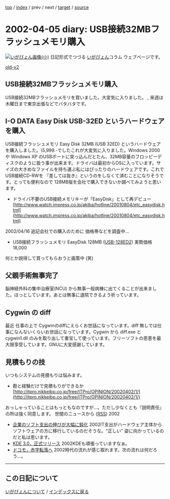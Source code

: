 [top](https://igapyon.github.io/diary/) 
 / [index](https://igapyon.github.io/diary/2002/index.html) 
 / prev 
 / next 
 / [target](https://igapyon.github.io/diary/2002/ig020405.html) 
 / [source](https://github.com/igapyon/diary/blob/gh-pages/2002/ig020405.html.src.md) 

2002-04-05 diary: USB接続32MBフラッシュメモリ購入
=====================================================================================================
[![いがぴょん画像(小)](https://igapyon.github.io/diary/images/iga200306s.jpg "いがぴょん")](https://igapyon.github.io/diary/memo/memoigapyon.html) 日記形式でつづる [いがぴょん](https://igapyon.github.io/diary/memo/memoigapyon.html)コラム ウェブページです。

[old-v2](ig020405-orig.html)

## USB接続32MBフラッシュメモリ購入

USB接続32MBフラッシュメモリを買いました。大変気に入りました。 , 来週は木曜日まで東京出張などでバタバタです。

## I-O DATA Easy Disk USB-32ED というハードウェアを購入

USB接続フラッシュメモリ Easy Disk 32MB (USB 32ED) というハードウェアを購入しました。\5,999.-でしたこれが大変気に入りました。Windows 2000 や Windows XP のUSBポートに突っ込んだとたん、32MB容量のフロッピーディスクのように扱う事が出来ます。ドライバは最初からOSに入っています。サイズの大きめなファイルを持ち運ぶ私にはぴったりのハードウェアです。これで
USB接続CD-RWを 『差しては抜き』というのをしなくて済むことになりそうです。とっても便利なので 128MB版を会社で購入できないか調べてみようと思います。

* ドライバ不要のUSB接続メモリキーが「EasyDisk」として再デビュー 
  [http://www.watch.impress.co.jp/akiba/hotline/20010804/etc_easydisk.html](http://www.watch.impress.co.jp/akiba/hotline/20010804/etc_easydisk.html)

2002/04/16 追記会社での購入のために 価格帯などを調査中…

* USB接続フラッシュメモリ EasyDisk 128MB ([USB-128ED2](http://www.iodata.co.jp/products/pccard/2002/usb-ed2.htm))
  実勢価格 18,000

何とか説得して買ってもらおうと画策中 (笑)

## 父親手術無事完了

脳神経外科の集中治療室(NCU) から無事一般病棟に出てくることが出来ました。ほっとしています。あとは無事に退院できるよう祈っています。

## Cygwin の diff

最近 仕事の上で Cygwinのdiffにえらくお世話になっています。diff 無しでは仕事になんないくらいお世話になっています。Cygwin から diff.exe と cygwin1.dll のみを取り出して重宝して使っています。フリーソフトの恩恵を最大限享受しています。GNUに大変感謝しています。

## 見積もりの技

いつもシステムの見積もりは悩みます。

* 勘と経験だけで見積もりができるか
  [http://itpro.nikkeibp.co.jp/free/ITPro/OPINION/20020402/1/](http://itpro.nikkeibp.co.jp/free/ITPro/OPINION/20020402/1/)

おっしゃっていることはもっともなのですが…。ただし少なくとも『説明責任』の所は強く同意します。
世間のニュースから ([RSS](ig020405-news.xml)) 2002
* [企業のソフト支出の伸びが大幅に鈍化](http://www.zdnet.co.jp/news/0204/05/b_0404_12.html)  2002IT支出がハードウェア主体からソフトウェアの方に移行しているのだそうな。"正しい" 姿に向かっているのだと私は思います。
* [KDE 3.0，正式リリース](http://www.zdnet.co.jp/news/0204/05/b_0404_02.html)  2002KDEも頑張っていますなぁ。
* [ドコモ，赤字転落へ](http://www.zdnet.co.jp/news/bursts/0204/04/10.html)  2002時代の流れが感じ取れます。次の流れは何だろう…。


----------------------------------------------------------------------------------------------------

## この日記について
[いがぴょんについて](https://igapyon.github.io/diary/memo/memoigapyon.html) / [インデックスに戻る](https://igapyon.github.io/diary/idxall.html)
